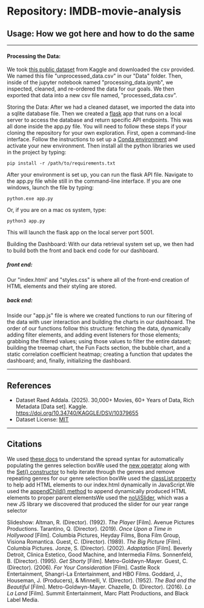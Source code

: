 # Repository: IMDB-movie-analysis

## Usage: How we got here and how to do the same

---

#### Processing the Data:
We took [this public dataset](https://www.kaggle.com/datasets/raedaddala/top-500-600-movies-of-each-year-from-1960-to-2024) from Kaggle and downloaded the csv provided. We named this file "unprocessed_data.csv" in our "Data" folder. Then, inside of the jupyter notebook named "processing_data.ipynb", we inspected, cleaned, and re-ordered the data for our goals. We then exported that data into a new csv file named, "processed_data.csv". 

Storing the Data:
After we had a cleaned dataset, we imported the data into a sqlite database file. Then we created a [flask](https://pypi.org/project/Flask/) app that runs on a local server to access the database and return specific API endpoints. This was all done inside the app.py file. You will need to follow these steps if your cloning the repository for your own exploration. First, open a command-line interface. Follow the instructions to set up a [Conda environment](https://docs.conda.io/projects/conda/en/latest/user-guide/tasks/manage-environments.html) and activate your new environment. Then install all the python libraries we used in the project by typing: 
```
pip install -r /path/to/requirements.txt
```
After your environment is set up, you can run the flask API file. Navigate to the app.py file while still in the command-line interface. If you are one windows, launch the file by typing:
```
python.exe app.py
```
Or, if you are on a mac os system, type:
```
python3 app.py
```
This will launch the flask app on the local server port 5001. 

Building the Dashboard:
With our data retrieval system set up, we then had to build both the front and back end code for our dashboard. 
##### front end:
Our "index.html' and "styles.css" is where all of the front-end creation of HTML elements and their styling are stored.

##### back end:
Inside our "app.js" file is where we created functions to run our filtering of the data with user interaction and building the charts in our dashboard. The order of our functions follow this structure: fetching the data, dynamically adding filter elements, and adding event listeners for those elements; grabbing the filtered values; using those values to filter the entire dataset; building the treemap chart, the Fun Facts section, the bubble chart, and a static correlation coefficient heatmap; creating a function that updates the dashboard; and, finally, initializing the dashboard.


---

## References

* Dataset
  Raed Addala. (2025). 30,000+ Movies, 60+ Years of Data, Rich Metadata [Data set]. Kaggle. https://doi.org/10.34740/KAGGLE/DSV/10379655
* Dataset License: [MIT](https://www.mit.edu/~amini/LICENSE.md)

---

## Citations

We used [these docs]([https://developer.mozilla.org/en-US/docs/Web/JavaScript/Reference/Operators/Spread_syntax#spread_in_array_literals](https://developer.mozilla.org/en-US/docs/Web/JavaScript/Reference/Operators/Spread_syntax#spread_in_array_literals)) to understand the spread syntax for automatically populating the genres selection boxWe used the [new operator]([https://developer.mozilla.org/en-US/docs/Web/JavaScript/Reference/Operators/new](https://developer.mozilla.org/en-US/docs/Web/JavaScript/Reference/Operators/new)) along with the [Set() constructor]([https://developer.mozilla.org/en-US/docs/Web/JavaScript/Reference/Global_Objects/Set/Set](https://developer.mozilla.org/en-US/docs/Web/JavaScript/Reference/Global_Objects/Set/Set)) to help iterate through the genres and remove repeating genres for our genre selection boxWe used the [classList property]([https://developer.mozilla.org/en-US/docs/Web/API/Element/classList](https://developer.mozilla.org/en-US/docs/Web/API/Element/classList)) to help add HTML elements to our index.html dynamically in JavaScript.We used the [appendChild() method]([https://developer.mozilla.org/en-US/docs/Web/API/Node/appendChild](https://developer.mozilla.org/en-US/docs/Web/API/Node/appendChild)) to append dynamically produced HTML elements to proper parent elementsWe used the [noUiSlider]([https://refreshless.com/nouislider/](https://refreshless.com/nouislider/)), which was a new JS library we discovered that produced the slider for our year range selector

Slideshow:
Altman, R. (Director). (1992). *The Player* [Film]. Avenue Pictures Productions.
Tarantino, Q. (Director). (2019). *Once Upon a Time in Hollywood* [Film]. Columbia Pictures, Heyday Films, Bona Film Group, Visiona Romantica.
Guest, C. (Director). (1989). *The Big Picture* [Film]. Columbia Pictures.
Jonze, S. (Director). (2002). *Adaptation* [Film]. Beverly Detroit, Clinica Estetico, Good Machine, and Intermedia Films.
Sonnenfeld, B. (Director). (1995). *Get Shorty* [Film]. Metro-Goldwyn-Mayer.
Guest, C. (Director). (2006). *For Your Consideration* [Film]. Castle Rock Entertainment, Shangri-La Entertainment, and HBO Films.
Goddard, J., Houseman, J. (Producers), & Minnelli, V. (Director). (1952). *The Bad and the Beautiful* [Film]. Metro-Goldwyn-Mayer.
Chazelle, D. (Director). (2016). *La La Land* [Film]. Summit Entertainment, Marc Platt Productions, and Black Label Media.
